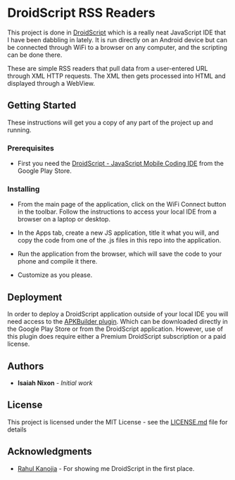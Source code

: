 # DroidScript RSS Readers

This project is done in <a href="http://droidscript.org/">DroidScript</a> which is a really neat JavaScript IDE that I have been dabbling in lately. It is run directly on an Android device but can be connected through WiFi to a browser on any computer, and the scripting can be done there.

These are simple RSS readers that pull data from a user-entered URL through XML HTTP requests. The XML then gets processed into HTML and displayed through a WebView.

## Getting Started

These instructions will get you a copy of any part of the project up and running.

### Prerequisites

* First you need the <a href="https://play.google.com/store/apps/details?id=com.smartphoneremote.androidscriptfree&hl=en">DroidScript - JavaScript Mobile Coding IDE</a> from the Google Play Store. 

### Installing

* From the main page of the application, click on the WiFi Connect button in the toolbar. Follow the instructions to access your local IDE from a browser on a laptop or desktop.

* In the Apps tab, create a new JS application, title it what you will, and copy the code from one of the .js files in this repo into the application.

* Run the application from the browser, which will save the code to your phone and compile it there.

* Customize as you please.

## Deployment

In order to deploy a DroidScript application outside of your local IDE you will need access to the <a href="https://play.google.com/store/apps/details?id=org.droidscript.droidscriptapkbuilder">APKBuilder plugin</a>. Which can be downloaded directly in the Google Play Store or from the DroidScript application. However, use of this plugin does require either a Premium DroidScript subscription or a paid license.

## Authors

* **Isaiah Nixon** - *Initial work*

## License

This project is licensed under the MIT License - see the [LICENSE.md](LICENSE.md) file for details

## Acknowledgments

* <a href="https://github.com/PlatinumSpartan077">Rahul Kanojia</a> - For showing me DroidScript in the first place.

